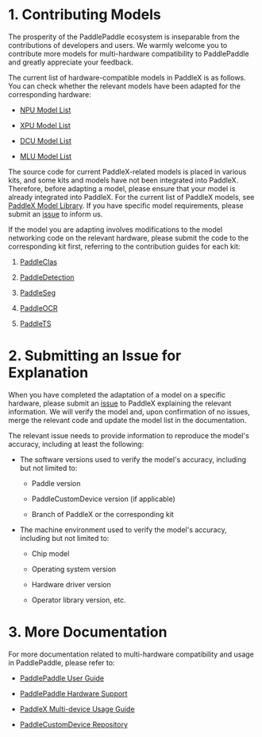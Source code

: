 # 1. Contributing Models

The prosperity of the PaddlePaddle ecosystem is inseparable from the contributions of developers and users. We warmly welcome you to contribute more models for multi-hardware compatibility to PaddlePaddle and greatly appreciate your feedback.

The current list of hardware-compatible models in PaddleX is as follows. You can check whether the relevant models have been adapted for the corresponding hardware:

* [NPU Model List](../support_list/model_list_npu.en.md)

* [XPU Model List](../support_list/model_list_xpu.en.md)

* [DCU Model List](../support_list/model_list_dcu.en.md)

* [MLU Model List](../support_list/model_list_mlu.en.md)

The source code for current PaddleX-related models is placed in various kits, and some kits and models have not been integrated into PaddleX. Therefore, before adapting a model, please ensure that your model is already integrated into PaddleX. For the current list of PaddleX models, see [PaddleX Model Library](../support_list/models_list.en.md). If you have specific model requirements, please submit an [issue](https://github.com/PaddlePaddle/PaddleX/issues/new?assignees=&labels=&projects=&template=6_hardware_contribute.en.md&title=) to inform us.

If the model you are adapting involves modifications to the model networking code on the relevant hardware, please submit the code to the corresponding kit first, referring to the contribution guides for each kit:

1. [PaddleClas](https://github.com/PaddlePaddle/PaddleClas/tree/develop)

2. [PaddleDetection](https://github.com/PaddlePaddle/PaddleDetection/tree/develop)

3. [PaddleSeg](https://github.com/PaddlePaddle/PaddleSeg/tree/develop)

4. [PaddleOCR](https://github.com/PaddlePaddle/PaddleOCR/tree/develop)

5. [PaddleTS](https://github.com/PaddlePaddle/PaddleTS/tree/main)

# 2. Submitting an Issue for Explanation

When you have completed the adaptation of a model on a specific hardware, please submit an [issue](https://github.com/PaddlePaddle/PaddleX/issues/new?assignees=&labels=&projects=&template=6_hardware_contribute.md&title=) to PaddleX explaining the relevant information. We will verify the model and, upon confirmation of no issues, merge the relevant code and update the model list in the documentation.

The relevant issue needs to provide information to reproduce the model's accuracy, including at least the following:

* The software versions used to verify the model's accuracy, including but not limited to:

  * Paddle version

  * PaddleCustomDevice version (if applicable)

  * Branch of PaddleX or the corresponding kit

* The machine environment used to verify the model's accuracy, including but not limited to:

  * Chip model

  * Operating system version

  * Hardware driver version

  * Operator library version, etc.

# 3. More Documentation

For more documentation related to multi-hardware compatibility and usage in PaddlePaddle, please refer to:

* [PaddlePaddle User Guide](https://www.paddlepaddle.org.cn/documentation/docs/en/develop/guides/index_en.html)

* [PaddlePaddle Hardware Support](https://www.paddlepaddle.org.cn/documentation/docs/en/develop/hardware_support/index_en.html)

* [PaddleX Multi-device Usage Guide](./multi_devices_use_guide.en.md)

* [PaddleCustomDevice Repository](https://github.com/PaddlePaddle/PaddleCustomDevice)
